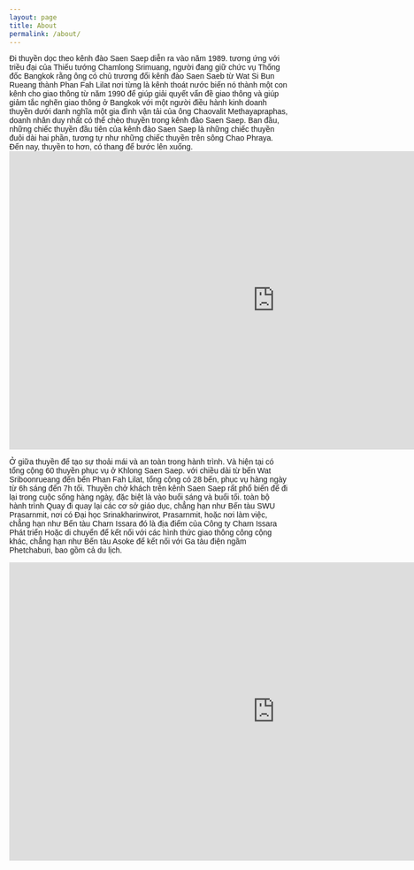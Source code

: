 ```yaml
---
layout: page
title: About
permalink: /about/
---
```

<head>
  <link href="https://fonts.googleapis.com/css2?family=Montserrat:wght@300&display=swap" rel="stylesheet">
  <style>
    .montserrat-light {
      font-family: 'Montserrat', sans-serif;
      font-weight: 300;
    }
  </style>
</head>

<div class="montserrat-light">
Đi thuyền dọc theo kênh đào Saen Saep diễn ra vào năm 1989. tương ứng với triều đại của Thiếu tướng Chamlong Srimuang, người đang giữ chức vụ Thống đốc Bangkok rằng ông có chủ trương đổi kênh đào Saen Saeb từ Wat Si Bun Rueang thành Phan Fah Lilat nơi từng là kênh thoát nước biến nó thành một con kênh cho giao thông từ năm 1990 để giúp giải quyết vấn đề giao thông và giúp giảm tắc nghẽn giao thông ở Bangkok với một người điều hành kinh doanh thuyền dưới danh nghĩa một gia đình vận tải của ông Chaovalit Methayapraphas, doanh nhân duy nhất có thể chèo thuyền trong kênh đào Saen Saep. Ban đầu, những chiếc thuyền đầu tiên của kênh đào Saen Saep là những chiếc thuyền đuôi dài hai phần, tương tự như những chiếc thuyền trên sông Chao Phraya. Đến nay, thuyền to hơn, có thang để bước lên xuống.
<br>
<iframe 
  src="https://1drv.ms/v/c/08847c4d6423f5f9/IQT59SNkTXyEIIAIzWgAAAAAAc9ve1rqWhIxRzLexFVbl1g"
  width="960" 
  height="540" 
  frameborder="0" 
  scrolling="no" 
  allowfullscreen>
</iframe>

Ở giữa thuyền để tạo sự thoải mái và an toàn trong hành trình. Và hiện tại có tổng cộng 60 thuyền phục vụ ở Khlong Saen Saep. với chiều dài từ bến Wat Sriboonrueang đến bến Phan Fah Lilat, tổng cộng có 28 bến, phục vụ hàng ngày từ 6h sáng đến 7h tối.
Thuyền chở khách trên kênh Saen Saep rất phổ biến để đi lại trong cuộc sống hàng ngày, đặc biệt là vào buổi sáng và buổi tối. toàn bộ hành trình Quay đi quay lại các cơ sở giáo dục, chẳng hạn như Bến tàu SWU Prasarnmit, nơi có Đại học Srinakharinwirot, Prasarnmit, hoặc nơi làm việc, chẳng hạn như Bến tàu Charn Issara đó là địa điểm của Công ty Charn Issara Phát triển Hoặc di chuyển để kết nối với các hình thức giao thông công cộng khác, chẳng hạn như Bến tàu Asoke để kết nối với Ga tàu điện ngầm Phetchaburi, bao gồm cả du lịch.
<br>
<iframe 
  src="https://1drv.ms/i/c/08847c4d6423f5f9/IQT59SNkTXyEIIAI4nMAAAAAAUob_JqXFiXWXDLo48ZjwSk?width=999999&height=256"
  width="960" 
  height="540" 
  frameborder="0" 
  scrolling="no" 
  allowfullscreen>
</iframe>
</div>

